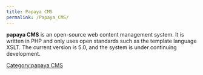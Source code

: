 ```yaml
---
title: Papaya CMS
permalink: /Papaya_CMS/
---
```


**papaya CMS** is an open-source web content management system. It is written in PHP and only uses open standards such as the template language XSLT. The current version is 5.0, and the system is under continuing development.

[Category:papaya CMS](export_en/Category:papaya_CMS.md)